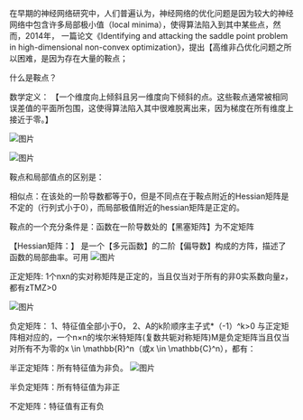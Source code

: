在早期的神经网络研究中，人们普遍认为，神经网络的优化问题是因为较大的神经网络中包含许多局部极小值（local minima），使得算法陷入到其中某些点，然而，2014年，
一篇论文《Identifying and attacking the saddle point problem in high-dimensional non-convex optimization》，提出【高维非凸优化问题之所以困难，是因为存在大量的鞍点；


什么是鞍点？

数学定义：
【一个维度向上倾斜且另一维度向下倾斜的点。这些鞍点通常被相同误差值的平面所包围，这使得算法陷入其中很难脱离出来，因为梯度在所有维度上接近于零。】

![图片](https://user-images.githubusercontent.com/38878365/180629894-b17e149a-ca34-4080-b8e5-5ebcd5465fcf.png)


![图片](https://user-images.githubusercontent.com/38878365/180630012-bed7f57a-4f58-41b5-ad53-079668fb7640.png)



鞍点和局部值点的区别是：

相似点：在该处的一阶导数都等于0，但是不同点在于鞍点附近的Hessian矩阵是不定的（行列式小于0），而局部极值附近的hessian矩阵是正定的。

鞍点的一个充分条件是：函数在一阶导数处的【黑塞矩阵】为不定矩阵

【Hessian矩阵：】
是一个【多元函数】的二阶【偏导数】构成的方阵，描述了函数的局部曲率。可用
![图片](https://user-images.githubusercontent.com/38878365/180630172-987f8c2c-8f8e-4ced-9e09-119b46cf0eba.png)


正定矩阵:
1个nxn的实对称矩阵是正定的，当且仅当对于所有的非0实系数向量z，都有zTMZ>0

![图片](https://user-images.githubusercontent.com/38878365/180630498-b20f4cf9-2e50-43c6-9bcc-526348c4834f.png)

负定矩阵：
1、特征值全部小于0，
2、A的k阶顺序主子式*（-1）^k>0
与正定矩阵相对应的，一个n×n的埃尔米特矩阵(复数共轭对称矩阵)M是负定矩阵当且仅当对所有不为零的x \in \mathbb{R}^n（或x \in \mathbb{C}^n），都有：



半正定矩阵：所有特征值为非负。
![图片](https://user-images.githubusercontent.com/38878365/180630507-64dacfb0-4c25-43c3-aaec-6e8d9f72575d.png)


半负定矩阵：所有特征值为非正

不定矩阵：特征值有正有负
